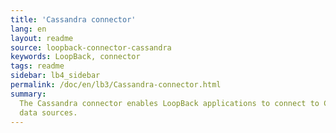 ```yaml
---
title: 'Cassandra connector'
lang: en
layout: readme
source: loopback-connector-cassandra
keywords: LoopBack, connector
tags: readme
sidebar: lb4_sidebar
permalink: /doc/en/lb3/Cassandra-connector.html
summary:
  The Cassandra connector enables LoopBack applications to connect to Cassandra
  data sources.
---
```

